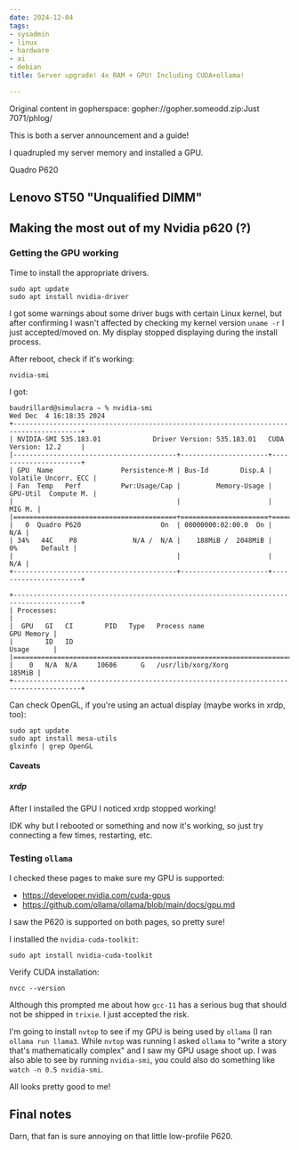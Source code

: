```yaml
---
date: 2024-12-04
tags:
- sysadmin
- linux
- hardware
- ai
- debian
title: Server upgrade! 4x RAM + GPU! Including CUDA+ollama!

---
```

Original content in gopherspace: gopher://gopher.someodd.zip:Just 7071/phlog/


This is both a server announcement and a guide!

I quadrupled my server memory and installed a GPU.

Quadro P620

## Lenovo ST50 "Unqualified DIMM"

## Making the most out of my Nvidia p620 (?)

### Getting the GPU working

Time to install the appropriate drivers.

```
sudo apt update
sudo apt install nvidia-driver
```

I got some warnings about some driver bugs with certain Linux kernel, but after
confirming I wasn't affected by checking my kernel version `uname -r` I just
accepted/moved on. My display stopped displaying during the install process.

After reboot, check if it's working:

```
nvidia-smi
```

I got:

```
baudrillard@simulacra ~ % nvidia-smi
Wed Dec  4 16:18:35 2024       
+---------------------------------------------------------------------------------------+
| NVIDIA-SMI 535.183.01             Driver Version: 535.183.01   CUDA Version: 12.2     |
|-----------------------------------------+----------------------+----------------------+
| GPU  Name                 Persistence-M | Bus-Id        Disp.A | Volatile Uncorr. ECC |
| Fan  Temp   Perf          Pwr:Usage/Cap |         Memory-Usage | GPU-Util  Compute M. |
|                                         |                      |               MIG M. |
|=========================================+======================+======================|
|   0  Quadro P620                    On  | 00000000:02:00.0  On |                  N/A |
| 34%   44C    P8              N/A /  N/A |    188MiB /  2048MiB |      0%      Default |
|                                         |                      |                  N/A |
+-----------------------------------------+----------------------+----------------------+
                                                                                         
+---------------------------------------------------------------------------------------+
| Processes:                                                                            |
|  GPU   GI   CI        PID   Type   Process name                            GPU Memory |
|        ID   ID                                                             Usage      |
|=======================================================================================|
|    0   N/A  N/A     10606      G   /usr/lib/xorg/Xorg                          185MiB |
+---------------------------------------------------------------------------------------+
```

Can check OpenGL, if you're using an actual display (maybe works in xrdp, too):

```
sudo apt update
sudo apt install mesa-utils
glxinfo | grep OpenGL
```

#### Caveats

##### xrdp

After I installed the GPU I noticed xrdp stopped working!

IDK why but I rebooted or something and now it's working, so just try
connecting a few times, restarting, etc.

### Testing `ollama`

I checked these pages to make sure my GPU is supported:

* https://developer.nvidia.com/cuda-gpus
* https://github.com/ollama/ollama/blob/main/docs/gpu.md

I saw the P620 is supported on both pages, so pretty sure!

I installed the `nvidia-cuda-toolkit`:

```
sudo apt install nvidia-cuda-toolkit
```

Verify CUDA installation:

```
nvcc --version
```

Although this prompted me about how `gcc-11` has a serious bug that should not be shipped in `trixie`. I just accepted the risk.

I'm going to install `nvtop` to see if my GPU is being used by `ollama` (I ran
`ollama run llama3`. While `nvtop` was running I asked `ollama` to "write a
story that's mathematically complex" and I saw my GPU usage shoot up. I was also able to see by running
`nvidia-smi`, you could also do something like `watch -n 0.5 nvidia-smi`.

All looks pretty good to me!

## Final notes

Darn, that fan is sure annoying on that little low-profile P620.

